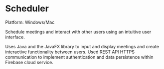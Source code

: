 # Scheduler
Platform: Windows/Mac

Schedule meetings and interact with other users using an intuitive user interface.

Uses Java and the JavaFX library to input and display meetings and create interactive functionality between users. Used REST API HTTPS communication to implement authentication and data persistence within Firebase cloud service.
